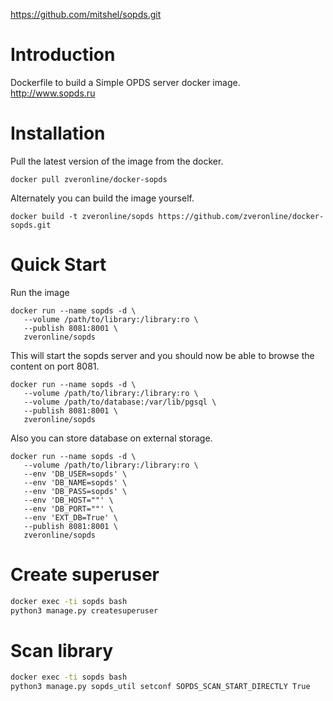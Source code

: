 https://github.com/mitshel/sopds.git


# Introduction

Dockerfile to build a Simple OPDS server docker image.
http://www.sopds.ru

# Installation

Pull the latest version of the image from the docker.

```
docker pull zveronline/docker-sopds
```

Alternately you can build the image yourself.

```
docker build -t zveronline/sopds https://github.com/zveronline/docker-sopds.git
```

# Quick Start

Run the image

```
docker run --name sopds -d \
   --volume /path/to/library:/library:ro \
   --publish 8081:8001 \
   zveronline/sopds
```

This will start the sopds server and you should now be able to browse the content on port 8081.

```
docker run --name sopds -d \
   --volume /path/to/library:/library:ro \
   --volume /path/to/database:/var/lib/pgsql \
   --publish 8081:8001 \
   zveronline/sopds
```

Also you can store database on external storage.

```
docker run --name sopds -d \
   --volume /path/to/library:/library:ro \
   --env 'DB_USER=sopds' \
   --env 'DB_NAME=sopds' \
   --env 'DB_PASS=sopds' \
   --env 'DB_HOST=""' \
   --env 'DB_PORT=""' \
   --env 'EXT_DB=True' \
   --publish 8081:8001 \
   zveronline/sopds
```


# Create superuser

```bash
docker exec -ti sopds bash
python3 manage.py createsuperuser
```

# Scan library

```bash
docker exec -ti sopds bash
python3 manage.py sopds_util setconf SOPDS_SCAN_START_DIRECTLY True
```
